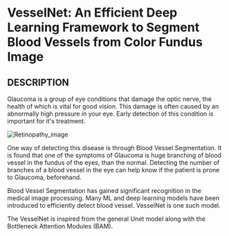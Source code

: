 # VesselNet:  An Efficient Deep Learning Framework to Segment Blood Vessels from Color Fundus Image

## DESCRIPTION

Glaucoma is a group of eye conditions that damage the optic nerve, the health of which is vital for good vision. This damage is often caused by an abnormally high pressure in your eye. Early detection of this condition is important for it's treatment.

![Retinopathy_image](/../main/images/diabetic-rethonopaty-1200x675.jpg|width=60)

One way of detecting this disease is through Blood Vessel Segmentation. It is found that one of the symptoms of Glaucoma is huge branching of blood vessel in the fundus of the eyes, than the normal. Detecting the number of branches of a blood vessel in the eye can help know if the patient is prone to Glaucoma, beforehand.

Blood Vessel Segmentation has gained significant recognition in the medical image processing. Many ML and deep learning models have been introduced to efficiently detect blood vessel. VesselNet is one such model.

The VesselNet is inspired from the general Unet model along with the Bottleneck Attention Modules (BAM). 
